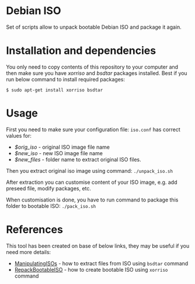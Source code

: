 # Debian ISO

Set of scripts allow to unpack bootable Debian ISO and package it again.


# Installation and dependencies

You only need to copy contents of this repository to your computer and then make sure you have *xorriso* and *bsdtar* packages installed. Best if you run below command to install required packages:
```
$ sudo apt-get install xorriso bsdtar
```


# Usage

First you need to make sure your configuration file: `iso.conf` has correct values for:
* *$orig_iso* - original ISO image file name
* *$new_iso* - new ISO image file name
* *$new_files* - folder name to extract original ISO files.

Then you extract original iso image using command: `./unpack_iso.sh` 

After extraction you can customise content of your ISO image, e.g. add preseed file, modify packages, etc.

When customisation is done, you have to run command to package this folder to bootable ISO: `./pack_iso.sh`


# References

This tool has been created on base of below links, they may be useful if you need more details:
* [ManipulatingISOs](https://wiki.debian.org/ManipulatingISOs#Extracting_All_Files_from_an_ISO) - how to extract files from ISO using `bsdtar` command
* [RepackBootableISO](https://wiki.debian.org/RepackBootableISO) - how to create bootable ISO using `xorriso` command
